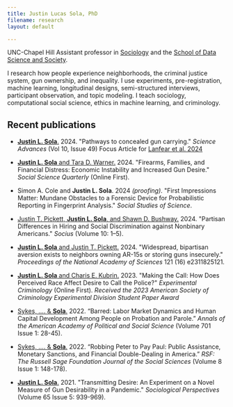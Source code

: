 ```yaml
---
title: Justin Lucas Sola, PhD
filename: research
layout: default

---
```


<head>
  <link rel="shortcut icon" href="favicon.ico?v=BGAqyRPREE">
  <link rel="apple-touch-icon" sizes="180x180" href="icons/apple-touch-icon.png?v=BGAqyRPREE">
  <link rel="icon" type="image/png" sizes="32x32" href="icons/favicon-32x32.png?v=BGAqyRPREE">
  <link rel="icon" type="image/png" sizes="16x16" href="icons/favicon-16x16.png?v=BGAqyRPREE">
  <link rel="manifest" href="icons/site.webmanifest?v=BGAqyRPREE">
  <link rel="mask-icon" href="icons/safari-pinned-tab.svg?v=BGAqyRPREE" color="#5bbad5">
  <meta name="msapplication-TileColor" content="#da532c">
  <meta name="theme-color" content="#ffffff">
</head>

UNC-Chapel Hill Assistant professor in [Sociology](https://sociology.unc.edu/people-page/justin-sola/) and the [School of Data Science and Society](https://datascience.unc.edu/person/justin-sola/).

I research how people experience neighborhoods, the criminal justice system, gun ownership, and inequality. I use experiments, pre-registration, machine learning, longitudinal designs, semi-structured interviews, participant observation, and topic modeling. I teach sociology, computational social science, ethics in machine learning, and criminology.

## Recent publications
- <a href="https://doi.org/10.1126/sciadv.adu1262">**Justin L. Sola**.</a> 2024. "Pathways to concealed gun carrying." *Science Advances* (Vol 10, Issue 49) Focus Article for <a href="https://doi.org/10.1126/sciadv.adp8915">Lanfear et al. 2024</a>

- <a href="https://doi.org/10.1111/ssqu.13462">**Justin L. Sola** and Tara D. Warner.</a> 2024. "Firearms, Families, and Financial Distress: Economic Instability and Increased Gun Desire." *Social Science Quarterly* (Online First).

- Simon A. Cole and **Justin L. Sola**. 2024 *(proofing)*. "First Impressions Matter: Mundane Obstacles to a Forensic Device for Probabilistic Reporting in Fingerprint Analysis." *Social Studies of Science*.

- <a href="https://doi.org/10.1177/23780231241280014">Justin T. Pickett, **Justin L. Sola**, and Shawn D. Bushway.</a> 2024. "Partisan Differences in Hiring and Social Discrimination against Nonbinary Americans." *Socius* (Volume 10: 1–5).

- <a href="https://doi.org/10.1073/pnas.2311825121">**Justin L. Sola** and Justin T. Pickett.</a> 2024. "Widespread, bipartisan aversion exists to neighbors owning AR-15s or storing guns insecurely." *Proceedings of the National Academy of Sciences* 121 (16) e2311825121.

- <a href="https://doi.org/10.1007/s11292-023-09571-z">**Justin L. Sola** and Charis E. Kubrin.</a> 2023. "Making the Call: How Does Perceived Race Affect Desire to Call the Police?" *Experimental Criminology* (Online First). _Received the 2023 American Society of Criminology Experimental Division Student Paper Award_

- <a href="https://doi.org/10.1177/00027162221099291">Sykes, …. & **Sola**.</a> 2022. “Barred: Labor Market Dynamics and Human Capital Development Among People on Probation and Parole.” *Annals of the American Academy of Political and Social Science* (Volume 701 Issue 1: 28-45).

- <a href="https://doi.org/10.7758/RSF.2022.8.1.07">Sykes, …. & **Sola**.</a> 2022. “Robbing Peter to Pay Paul: Public Assistance, Monetary Sanctions, and Financial Double-Dealing in America.” *RSF: The Russell Sage Foundation Journal of the Social Sciences* (Volume 8 Issue 1: 148-178).

- <a href="https://doi.org/10.1177/07311214211007179">**Justin L. Sola**.</a> 2021. "Transmitting Desire: An Experiment on a Novel Measure of Gun Desirability in a Pandemic." *Sociological Perspectives* (Volume 65 Issue 5: 939-969).
